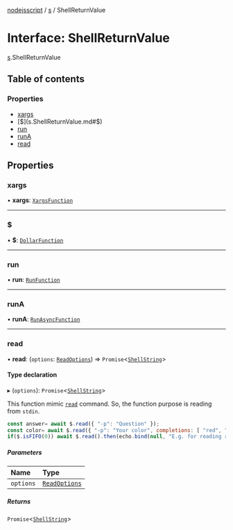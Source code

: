 [nodejsscript](../README.md) / [s](../modules/s.md) / ShellReturnValue

# Interface: ShellReturnValue

[s](../modules/s.md).ShellReturnValue

## Table of contents

### Properties

- [xargs](s.ShellReturnValue.md#xargs)
- [$](s.ShellReturnValue.md#$)
- [run](s.ShellReturnValue.md#run)
- [runA](s.ShellReturnValue.md#runa)
- [read](s.ShellReturnValue.md#read)

## Properties

### xargs

• **xargs**: [`XargsFunction`](s.XargsFunction.md)

___

### $

• **$**: [`DollarFunction`](s.DollarFunction.md)

___

### run

• **run**: [`RunFunction`](s.RunFunction.md)

___

### runA

• **runA**: [`RunAsyncFunction`](s.RunAsyncFunction.md)

___

### read

• **read**: (`options`: [`ReadOptions`](s.ReadOptions.md)) => `Promise`<[`ShellString`](../modules/s.md#shellstring)\>

#### Type declaration

▸ (`options`): `Promise`<[`ShellString`](../modules/s.md#shellstring)\>

This function mimic [`read`](https://phoenixnap.com/kb/bash-read) command.
So, the function purpose is reading from `stdin`.
```js
const answer= await $.read({ "-p": "Question" });
const color= await $.read({ "-p": "Your color", completions: [ "red", "green" ] });
if($.isFIFO(0)) await $.read().then(echo.bind(null, "E.g. for reading received input:"));
```

##### Parameters

| Name | Type |
| :------ | :------ |
| `options` | [`ReadOptions`](s.ReadOptions.md) |

##### Returns

`Promise`<[`ShellString`](../modules/s.md#shellstring)\>
